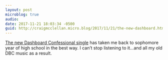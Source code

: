 ```yaml
---
layout: post
microblog: true
audio: 
date: 2017-11-21 18:03:34 -0500
guid: http://craigmcclellan.micro.blog/2017/11/21/the-new-dashboard.html
---
```

 [The new Dashboard Confessional single](https://itunes.apple.com/us/album/we-fight-single/1307196827) has taken me back to sophomore year of high school in the best way. I can’t stop listening to it...and all my old DBC music as a result.
